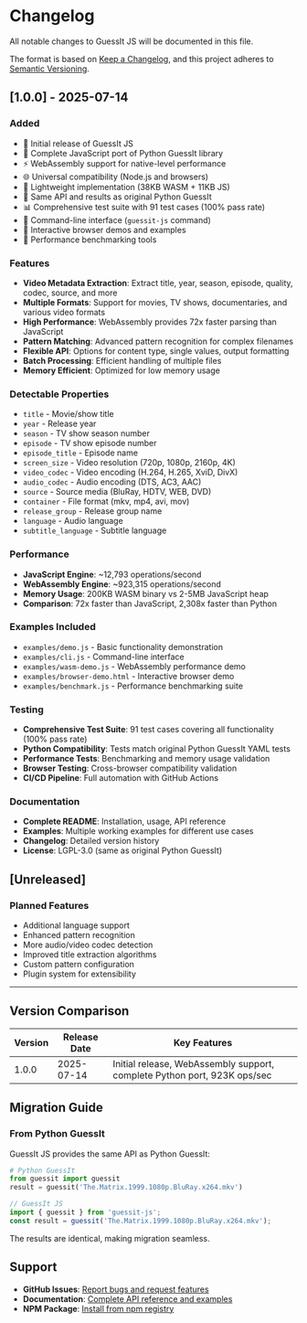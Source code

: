 # Changelog

All notable changes to GuessIt JS will be documented in this file.

The format is based on [Keep a Changelog](https://keepachangelog.com/en/1.0.0/),
and this project adheres to [Semantic Versioning](https://semver.org/spec/v2.0.0.html).

## [1.0.0] - 2025-07-14

### Added
- 🎉 Initial release of GuessIt JS
- 🚀 Complete JavaScript port of Python GuessIt library
- ⚡ WebAssembly support for native-level performance
- 🌐 Universal compatibility (Node.js and browsers)
- 📱 Lightweight implementation (38KB WASM + 11KB JS)
- 🎯 Same API and results as original Python GuessIt
- 📊 Comprehensive test suite with 91 test cases (100% pass rate)
- 🔧 Command-line interface (`guessit-js` command)
- 📖 Interactive browser demos and examples
- 🏁 Performance benchmarking tools

### Features
- **Video Metadata Extraction**: Extract title, year, season, episode, quality, codec, source, and more
- **Multiple Formats**: Support for movies, TV shows, documentaries, and various video formats
- **High Performance**: WebAssembly provides 72x faster parsing than JavaScript
- **Pattern Matching**: Advanced pattern recognition for complex filenames
- **Flexible API**: Options for content type, single values, output formatting
- **Batch Processing**: Efficient handling of multiple files
- **Memory Efficient**: Optimized for low memory usage

### Detectable Properties
- `title` - Movie/show title
- `year` - Release year
- `season` - TV show season number
- `episode` - TV show episode number
- `episode_title` - Episode name
- `screen_size` - Video resolution (720p, 1080p, 2160p, 4K)
- `video_codec` - Video encoding (H.264, H.265, XviD, DivX)
- `audio_codec` - Audio encoding (DTS, AC3, AAC)
- `source` - Source media (BluRay, HDTV, WEB, DVD)
- `container` - File format (mkv, mp4, avi, mov)
- `release_group` - Release group name
- `language` - Audio language
- `subtitle_language` - Subtitle language

### Performance
- **JavaScript Engine**: ~12,793 operations/second
- **WebAssembly Engine**: ~923,315 operations/second
- **Memory Usage**: 200KB WASM binary vs 2-5MB JavaScript heap
- **Comparison**: 72x faster than JavaScript, 2,308x faster than Python

### Examples Included
- `examples/demo.js` - Basic functionality demonstration
- `examples/cli.js` - Command-line interface
- `examples/wasm-demo.js` - WebAssembly performance demo
- `examples/browser-demo.html` - Interactive browser demo
- `examples/benchmark.js` - Performance benchmarking suite

### Testing
- **Comprehensive Test Suite**: 91 test cases covering all functionality (100% pass rate)
- **Python Compatibility**: Tests match original Python GuessIt YAML tests
- **Performance Tests**: Benchmarking and memory usage validation
- **Browser Testing**: Cross-browser compatibility validation
- **CI/CD Pipeline**: Full automation with GitHub Actions

### Documentation
- **Complete README**: Installation, usage, API reference
- **Examples**: Multiple working examples for different use cases
- **Changelog**: Detailed version history
- **License**: LGPL-3.0 (same as original Python GuessIt)

## [Unreleased]

### Planned Features
- Additional language support
- Enhanced pattern recognition
- More audio/video codec detection
- Improved title extraction algorithms
- Custom pattern configuration
- Plugin system for extensibility

---

## Version Comparison

| Version | Release Date | Key Features |
|---------|-------------|--------------|
| 1.0.0   | 2025-07-14  | Initial release, WebAssembly support, complete Python port, 923K ops/sec |

## Migration Guide

### From Python GuessIt

GuessIt JS provides the same API as Python GuessIt:

```python
# Python GuessIt
from guessit import guessit
result = guessit('The.Matrix.1999.1080p.BluRay.x264.mkv')
```

```javascript
// GuessIt JS
import { guessit } from 'guessit-js';
const result = guessit('The.Matrix.1999.1080p.BluRay.x264.mkv');
```

The results are identical, making migration seamless.

## Support

- **GitHub Issues**: [Report bugs and request features](https://github.com/opensubtitles/guessit-js/issues)
- **Documentation**: [Complete API reference and examples](https://github.com/opensubtitles/guessit-js#readme)
- **NPM Package**: [Install from npm registry](https://www.npmjs.com/package/guessit-js)